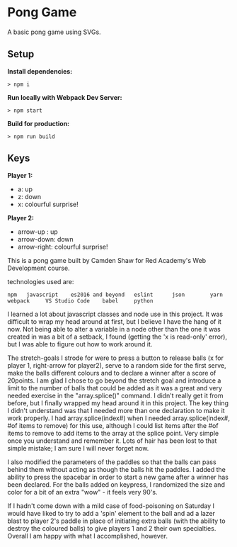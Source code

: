# Pong Game

A basic pong game using SVGs.

## Setup

**Install dependencies:**

`> npm i`

**Run locally with Webpack Dev Server:**

`> npm start`

**Build for production:**

`> npm run build`

## Keys

**Player 1:**
* a: up
* z: down
* x: colourful surprise!

**Player 2:**
* arrow-up : up
* arrow-down: down
* arrow-right: colourful surprise!

This is a pong game built by Camden Shaw for Red Academy's Web Development course.

technologies used are:

`npm   javascript    es2016 and beyond   eslint      json        yarn        webpack     VS Studio Code    babel     python`

I learned a lot about javascript classes and node use in this project.  It was difficult to wrap my head around at first, but I believe I have the hang of it now.  Not being able to alter a variable in a node other than the one it was created in was a bit of a setback, I found (getting the 'x is read-only' error), but I was able to figure out how to work around it.

The stretch-goals I strode for were to press a button to release balls (x for player 1, right-arrow for player2), serve to a random side for the first serve, make the balls different colours and to declare a winner after a score of 20points.  I am glad I chose to go beyond the stretch goal and introduce a limit to the number of balls that could be added as it was a great and very needed exercise in the "array.splice()" command.  I didn't really get it from before, but I finally wrapped my head around it in this project.  The key thing I didn't understand was that I needed more than one declaration to make it work properly.  I had array.splice(index#) when I needed array.splice(index#, #of items to remove) for this use, although I could list items after the #of items to remove to add items to the array at the splice point.  Very simple once you understand and remember it.  Lots of hair has been lost to that simple mistake; I am sure I will never forget now.

I also modified the parameters of the paddles so that the balls can pass behind them without acting as though the balls hit the paddles.  I added the ability to press the spacebar in order to start a new game after a winner has been declared.  For the balls added on keypress, I randomized the size and color for a bit of an extra "wow" - it feels very 90's.

If I hadn't come down with a mild case of food-poisoning on Saturday I would have liked to try to add a 'spin' element to the ball and ad a lazer blast to player 2's paddle in place of initiating extra balls (with the ability to destroy the coloured balls) to give players 1 and 2 their own specialties.  Overall I am happy with what I accomplished, however.
